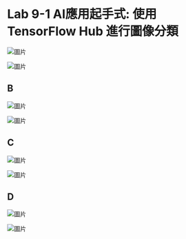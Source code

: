 <H1>Lab 9-1 AI應用起手式: 使用 TensorFlow Hub 進行圖像分類</H1>

![圖片](https://user-images.githubusercontent.com/16370565/143726722-a7c4f37b-b738-4f1b-9262-d6472c4a4a69.png)

![圖片](https://user-images.githubusercontent.com/16370565/143726731-94739dfd-822a-4f2c-be1d-c29950e433f5.png)

<H2>B</H2>

![圖片](https://user-images.githubusercontent.com/16370565/143726801-524eb2af-8237-4610-bd4a-9f7cec88b75b.png)

![圖片](https://user-images.githubusercontent.com/16370565/143726813-68321dcc-3820-4034-9735-cdd9872cee26.png)

<H2>C</H2>

![圖片](https://user-images.githubusercontent.com/16370565/143726835-cb884db4-942e-4fc9-b7b0-723fad03fc4f.png)

![圖片](https://user-images.githubusercontent.com/16370565/143726844-efe2f9e9-2948-4c80-a792-f3352d6861f6.png)


<H2>D</H2>

![圖片](https://user-images.githubusercontent.com/16370565/143726860-b921e2b9-39d0-43f7-a9c4-876c7c469863.png)

![圖片](https://user-images.githubusercontent.com/16370565/143726865-8de34c87-f467-45b0-af74-333143ec1bb2.png)
